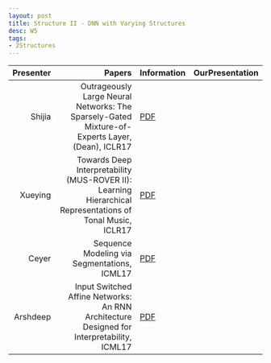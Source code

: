 ```yaml
---
layout: post
title: Structure II - DNN with Varying Structures
desc: W5
tags:
- 2Structures
---
```




| Presenter | Papers | Information| OurPresentation |
| -----: | ----------: | :----- | :----- |
| Shijia | Outrageously Large Neural Networks: The Sparsely-Gated Mixture-of-Experts Layer, (Dean), ICLR17 | [PDF](https://arxiv.org/abs/1701.06538) |
| Xueying | Towards Deep Interpretability (MUS-ROVER II): Learning Hierarchical Representations of Tonal Music, ICLR17 | [PDF](https://openreview.net/pdf?id=ryhqQFKgl) |
| Ceyer | Sequence Modeling via Segmentations, ICML17| [PDF](https://arxiv.org/abs/1702.07463) |
| Arshdeep | Input Switched Affine Networks: An RNN Architecture Designed for Interpretability, ICML17 | [PDF](http://proceedings.mlr.press/v70/foerster17a/foerster17a.pdf) |
